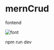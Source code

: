 # mernCrud

fontend

![font](https://user-images.githubusercontent.com/92626638/230548392-52c0cf5b-c676-46b0-a950-5faf9534cd77.png)


npm run dev